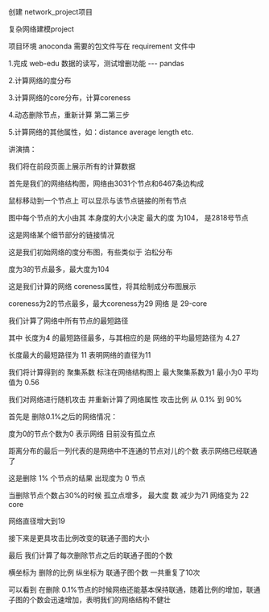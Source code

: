 创建 network_project项目

复杂网络建模project

项目环境 anoconda 需要的包文件写在 requirement 文件中

1.完成 web-edu 数据的读写，测试增删功能 --- pandas


2.计算网络的度分布


3.计算网络的core分布，计算coreness


4.动态删除节点，重新计算 第二第三步


5.计算网络的其他属性，如：distance average length etc.



讲演搞：


我们将在前段页面上展示所有的计算数据

首先是我们的网络结构图，网络由3031个节点和6467条边构成

鼠标移动到一个节点上 可以显示与该节点链接的所有节点

图中每个节点的大小由其 本身度的大小决定 最大的度 为104， 是2818号节点

这是网络某个细节部分的链接情况


这是我们初始网络的度分布图，有些类似于 泊松分布

度为3的节点最多，最大度为104


这是我们计算的网络 coreness属性，将其绘制成分布图展示 

coreness为2的节点最多，最大coreness为29 网络 是 29-core


我们计算了网络中所有节点的最短路径

其中 长度为4 的最短路径最多，与其相应的是 网络的平均最短路径为 4.27

长度最大的最短路径为 11 表明网络的直径为11


我们将计算得到的 聚集系数 标注在网络结构图上 最大聚集系数为1 最小为0 平均值为 0.56


我们对网络进行随机攻击 并重新计算了网络属性 攻击比例 从 0.1% 到 90%

首先是 删除0.1%之后的网络情况：

度为0的节点个数为0 表示网络 目前没有孤立点

距离分布的最后一列代表的是网络中不连通的节点对儿的个数 表示网络已经联通了

这是删除 1% 个节点的结果 出现度为 0 节点

当删除节点个数占30%的时候 孤立点增多， 最大度 数 减少为71 网络变为 22 core

网络直径增大到19

接下来是更具攻击比例改变的联通子图的大小


最后 我们计算了每次删除节点之后的联通子图的个数 

横坐标为 删除的比例 纵坐标为 联通子图个数 一共重复了10次

可以看到 在删除 0.1%节点的时候网络还能基本保持联通，随着比例的增加，联通子图的个数会迅速增加，表明我们的网络结构不健壮












